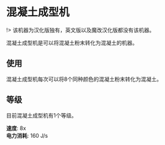 # 混凝土成型机

!> 该机器为汉化版独有，英文版以及魔改汉化版都没有该机器。

混凝土成型机是可以将混凝土粉末转化为混凝土的机器。

## 使用

混凝土成型机每次可以将8个同种颜色的混凝土粉末转化为混凝土。

## 等级

目前混凝土成型机有1个等级。

**速度**: 8x  
**电力消耗**: 160 J/s
